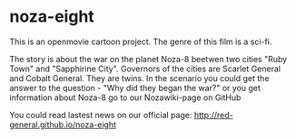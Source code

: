 noza-eight
==========

This is an openmovie cartoon project. The genre of this film is a sci-fi.

The story is about the war on the planet Noza-8 beetwen two cities "Ruby Town" and "Sapphirine City".
Governors of the cities are Scarlet General and Cobalt General. They are twins. In the scenario
you could get the answer to the question - "Why did they began the war?" or you  get information about
Noza-8 go to our Nozawiki-page on GitHub

You could read lastest news on our official page: http://red-general.github.io/noza-eight
